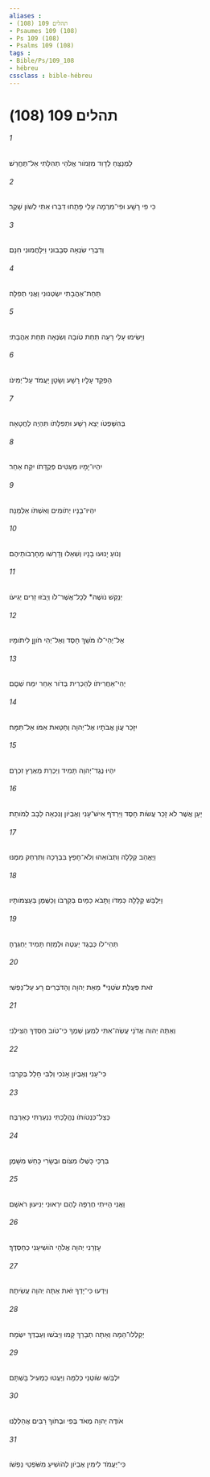 ```yaml
---
aliases : 
- תהלים 109 (108)
- Psaumes 109 (108)
- Ps 109 (108)
- Psalms 109 (108)
tags : 
- Bible/Ps/109_108
- hébreu
cssclass : bible-hébreu
---
```


# תהלים 109 (108)

###### 1
 לַמְנַצֵּחַ לְדָוִד מִזְמֹור אֱלֹהֵי תְהִלָּתִי אַל־תֶּחֱרַשׁ׃
###### 2
כִּי פִי רָשָׁע וּפִי־מִרְמָה עָלַי פָּתָחוּ דִּבְּרוּ אִתִּי לְשֹׁון שָׁקֶר׃
###### 3
וְדִבְרֵי שִׂנְאָה סְבָבוּנִי וַיִּלָּחֲמוּנִי חִנָּם׃
###### 4
תַּחַת־אַהֲבָתִי יִשְׂטְנוּנִי וַאֲנִי תְפִלָּה׃
###### 5
וַיָּשִׂימוּ עָלַי רָעָה תַּחַת טֹובָה וְשִׂנְאָה תַּחַת אַהֲבָתִי׃
###### 6
הַפְקֵד עָלָיו רָשָׁע וְשָׂטָן יַעֲמֹד עַל־יְמִינֹו׃
###### 7
בְּהִשָּׁפְטֹו יֵצֵא רָשָׁע וּתְפִלָּתֹו תִּהְיֶה לַחֲטָאָה׃
###### 8
יִהְיוּ־יָמָיו מְעַטִּים פְּקֻדָּתֹו יִקַּח אַחֵר׃
###### 9
יִהְיוּ־בָנָיו יְתֹומִים וְאִשְׁתֹּו אַלְמָנָה׃
###### 10
וְנֹועַ יָנוּעוּ בָנָיו וְשִׁאֵלוּ וְדָרְשׁוּ מֵחָרְבֹותֵיהֶם׃
###### 11
יְנַקֵּשׁ נֹושֶׁה* לְכָל־אֲשֶׁר־לֹו וְיָבֹזּוּ זָרִים יְגִיעֹו׃
###### 12
אַל־יְהִי־לֹו מֹשֵׁךְ חָסֶד וְאַל־יְהִי חֹוןֵן לִיתֹומָיו׃
###### 13
יְהִי־אַחֲרִיתֹו לְהַכְרִית בְּדֹור אַחֵר יִמַּח שְׁםָם׃
###### 14
יִזָּכֵר עֲוֹן אֲבֹתָיו אֶל־יְהוָה וְחַטַּאת אִמֹּו אַל־תִּמָּח׃
###### 15
יִהְיוּ נֶגֶד־יְהוָה תָּמִיד וְיַכְרֵת מֵאֶרֶץ זִכְרָם׃
###### 16
יַעַן אֲשֶׁר לֹא זָכַר עֲשֹׂות חָסֶד וַיִּרְדֹּף אִישׁ־עָנִי וְאֶבְיֹון וְנִכְאֵה לֵבָב לְמֹותֵת׃
###### 17
וַיֶּאֱהַב קְלָלָה וַתְּבֹואֵהוּ וְלֹא־חָפֵץ בִּבְרָכָה וַתִּרְחַק מִמֶּנּוּ׃
###### 18
וַיִּלְבַּשׁ קְלָלָה כְּמַדֹּו וַתָּבֹא כַמַּיִם בְּקִרְבֹּו וְכַשֶּׁמֶן בְּעַצְמֹותָיו׃
###### 19
תְּהִי־לֹו כְּבֶגֶד יַעְטֶה וּלְמֵזַח תָּמִיד יַחְגְּרֶהָ׃
###### 20
זֹאת פְּעֻלַּת שֹׂטְנַי* מֵאֵת יְהוָה וְהַדֹּבְרִים רָע עַל־נַפְשִׁי׃
###### 21
וְאַתָּה יְהוִה אֲדֹנָי עֲשֵׂה־אִתִּי לְמַעַן שְׁמֶךָ כִּי־טֹוב חַסְדְּךָ הַצִּילֵנִי׃
###### 22
כִּי־עָנִי וְאֶבְיֹון אָנֹכִי וְלִבִּי חָלַל בְּקִרְבִּי׃
###### 23
כְּצֵל־כִּנְטֹותֹו נֶהֱלָכְתִּי נִנְעַרְתִּי כָּאַרְבֶּה׃
###### 24
בִּרְכַּי כָּשְׁלוּ מִצֹּום וּבְשָׂרִי כָּחַשׁ מִשָּׁמֶן׃
###### 25
וַאֲנִי הָיִיתִי חֶרְפָּה לָהֶם יִרְאוּנִי יְנִיעוּן רֹאשָׁם׃
###### 26
עָזְרֵנִי יְהוָה אֱלֹהָי הֹושִׁיעֵנִי כְחַסְדֶּךָ׃
###### 27
וְיֵדְעוּ כִּי־יָדְךָ זֹּאת אַתָּה יְהוָה עֲשִׂיתָהּ׃
###### 28
יְקַלְלוּ־הֵמָּה וְאַתָּה תְבָרֵךְ קָמוּ וַיֵּבֹשׁוּ וְעַבְדְּךָ יִשְׂמָח׃
###### 29
יִלְבְּשׁוּ שֹׂוטְנַי כְּלִמָּה וְיַעֲטוּ כַמְעִיל בָּשְׁתָּם׃
###### 30
אֹודֶה יְהוָה מְאֹד בְּפִי וּבְתֹוךְ רַבִּים אֲהַלְלֶנּוּ׃
###### 31
כִּי־יַעֲמֹד לִימִין אֶבְיֹון לְהֹושִׁיעַ מִשֹּׁפְטֵי נַפְשֹׁו׃
